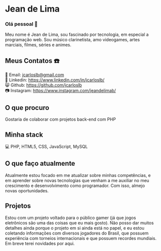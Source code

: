 # Jean de Lima

### Olá pessoal 👋

Meu nome é Jean de Lima, sou fascinado por tecnologia, em especial a programação web. Sou músico clarinetista, amo videogames, artes marciais, filmes, séries e animes.

## Meus Contatos ☎️

📧 Email: jcarloslb@gmail.com
<br />
💼 Linkedin: https://www.linkedin.com/in/jcarloslb/
<br />
😸 Github: https://github.com/jcarloslb
<br />
📷 Instagram: https://www.instagram.com/jeandelimab/

## O que procuro
Gostaria de colaborar com projetos back-end com PHP

## Minha stack
💻 PHP, HTML5, CSS, JavaScript, MySQL

## O que faço atualmente
Atualmente estou focado em me atualizar sobre minhas competências, e em aprender sobre novas tecnologias que venham a me auxiliar no meu crescimento e desenvolvimento como programador. Com isso, almejo novas oportunidades.

## Projetos
Estou com um projeto voltado para o público gamer (já que jogos eletrônicos são uma das coisas que eu mais gosto). Não posso dar muitos detalhes ainda porque o projeto em si ainda está no papel, e eu estou coletando informações com diversos jogadores do Brasil, que possuem experiência com torneios internacionais e que possuem recordes mundiais. Em breve terei novidades por aqui.

<!--
**jcarloslb/jcarloslb** is a ✨ _special_ ✨ repository because its `README.md` (this file) appears on your GitHub profile.

Here are some ideas to get you started:

- 🔭 I’m currently working on ...
- 🌱 I’m currently learning ...
- 👯 I’m looking to collaborate on ...
- 🤔 I’m looking for help with ...
- 💬 Ask me about ...
- 📫 How to reach me: ...
- 😄 Pronouns: ...
- ⚡ Fun fact: ...
-->
